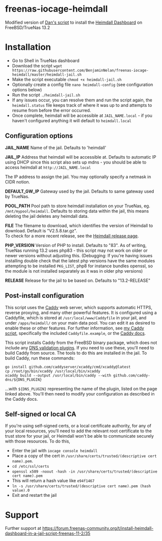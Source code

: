 # freenas-iocage-heimdall
Modified version of [Dan's script](https://github.com/danb35/freenas-iocage-heimdall) to install the [Heimdall Dashboard](https://heimdall.site/) on FreeBSD/TrueNas 13.2

# Installation
- Go to Shell in TrueNas dashboard
- Download the script `wget https://raw.githubusercontent.com/BenjaminNelan/freenas-iocage-heimdall/master/heimdall-jail.sh`
- Make the script executable `chmod +x heimdall-jail.sh`
- Optionally create a config file `nano heimdall-config` (see configuration options below)
- Run the script `./heimdall-jail.sh`
- If any issues occur, you can resolve them and run the script again, the `heimdall.status` file keeps track of where it was up to and attempts to resume from before the error occurred.
- Once complete, heimdall will be accessible at `JAIL_NAME.local` - if you haven't configured anything it will default to `heimdall.local`

## Configuration options
**JAIL_NAME**
Name of the jail. Defaults to 'heimdall'

**JAIL_IP**
Address that heimdall will be accessible at. Defaults to automatic IP using DHCP since this script also sets up mdns - you should be able to access heimdall at `http://JAIL_NAME.local`

The IP address to assign the jail. You may optionally specify a netmask in CIDR notion.

**DEFAULT_GW_IP**
Gateway used by the jail. Defaults to same gateway used by TrueNas.

**POOL_PATH**
Pool path to store heimdall installation on your TrueNas, eg. `/mnt/mypool/heimdall`. Defaults to storing data within the jail, this means deleting the jail deletes any heimdall data.

**FILE**
The filename to download, which identifies the version of Heimdall to download.  Default is "V2.5.8.tar.gz".  
To check for a more recent release, see the [Heimdall release page](https://github.com/linuxserver/Heimdall/releases).

**PHP_VERSION**
Version of PHP to install. Defaults to "83".
As of writing, TrueNas running 13.2 uses php83 - this script may not work on older or newer versions without adjusting this. (Debugging: If you're having issues installing double check that the latest php versions have the same modules attempting to be installed `PKG_LIST`, php8 for instance bundles openssl, so the module is not installed separately as it was in older php versions)

**RELEASE**
Release for the jail to be based on. Defaults to "13.2-RELEASE"

## Post-install configuration
This script uses the [Caddy](https://caddyserver.com/) web server, which supports automatic HTTPS, reverse proxying, and many other powerful features.  It is configured using a Caddyfile, which is stored at `/usr/local/www/Caddyfile` in your jail, and under `/apps/heimdall/` on your main data pool.  You can edit it as desired to enable these or other features.  For further information, see [my Caddy script](https://github.com/danb35/freenas-iocage-caddy), specifically the included `Caddyfile.example`, or the [Caddy docs](https://caddyserver.com/docs/caddyfile).

This script installs Caddy from the FreeBSD binary package, which does not include any [DNS validation plugins](https://caddyserver.com/download).  If you need to use these, you'll need to build Caddy from source.  The tools to do this are installed in the jail.  To build Caddy, run these commands:
```
go install github.com/caddyserver/xcaddy/cmd/xcaddy@latest
cp /root/go/bin/xcaddy /usr/local/bin/xcaddy
xcaddy build --output /usr/local/bin/caddy --with github.com/caddy-dns/${DNS_PLUGIN}
```
...with `${DNS_PLUGIN}` representing the name of the plugin, listed on the page linked above.  You'll then need to modify your configuration as described in the Caddy docs.

## Self-signed or local CA
If you're using self-signed certs, or a local certificate authority, for any of your local resources, you'll need to add the relevant root certificate to the trust store for your jail, or Heimdall won't be able to communicate securely with those resources.  To do this,

* Enter the jail with `iocage console heimdall`
* Place a copy of the cert in `/usr/share/certs/trusted/(descriptive cert name).pem`.
* `cd /etc/ssl/certs`
* `openssl x509 -noout -hash -in /usr/share/certs/trusted/(descriptive cert name).pem`
* This will return a hash value like `e94f1467`
* `ln -s /usr/share/certs/trusted/(descriptive cert name).pem (hash value).0`
* Exit and restart the jail

# Support
Further support at https://forum.freenas-community.org/t/install-heimdall-dashboard-in-a-jail-script-freenas-11-2/35
